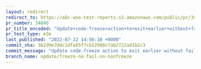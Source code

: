 ```yaml
---
layout: redirect
redirect_to: https://a8c-woo-test-reports.s3.amazonaws.com/public/pr/34046/e2e/index.html
pr_number: 34046
pr_title_encoded: "Update+code-freeze+action+to+exit+earlier+without+fail+on+non-release+days"
pr_test_type: e2e
last_published: "2022-07-22 14:56:10 +0000"
commit_sha: 3b2d9e7ddc1dfa65f7cb12998c7ab2722ad1b2c3
commit_message: "Update code-freeze action to exit earlier without fail on non-release…"
branch_name: update/freeze-no-fail-on-nonfreeze
---
```

